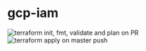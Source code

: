 # gcp-iam

![terraform init, fmt, validate and plan on PR](https://github.com/grimoh/gcp-iam/workflows/terraform%20init,%20fmt,%20validate%20and%20plan%20on%20PR/badge.svg)
![terraform apply on master push](https://github.com/grimoh/gcp-iam/workflows/terraform%20apply%20on%20master%20push/badge.svg)
